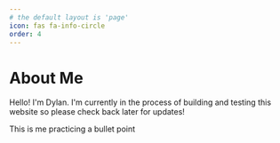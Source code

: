 ```yaml
---
# the default layout is 'page'
icon: fas fa-info-circle
order: 4
---
```




# About Me

Hello! I'm Dylan. I'm currently in the process of building and testing this website so please check back later for updates! 

<i class="fa-solid fa-atom"></i> This is me practicing a bullet point
